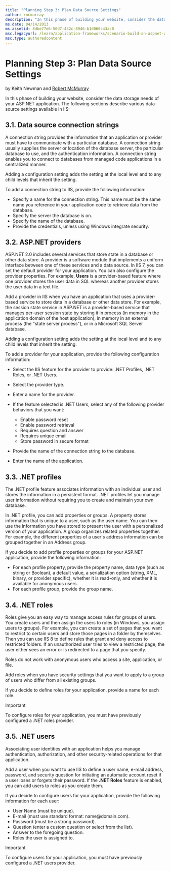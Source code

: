 ```yaml
---
title: "Planning Step 3: Plan Data Source Settings"
author: rmcmurray
description: "In this phase of building your website, consider the data storage needs of your ASP.NET application."
ms.date: 04/14/2013
ms.assetid: 8dbe77e6-50d7-432c-8946-b1d060c43ac8
msc.legacyurl: /learn/application-frameworks/scenario-build-an-aspnet-website-on-iis/planning-step-3-plan-data-source-settings
msc.type: authoredcontent
---
```

# Planning Step 3: Plan Data Source Settings

by Keith Newman and [Robert McMurray](https://github.com/rmcmurray)

In this phase of building your website, consider the data storage needs of your ASP.NET application. The following sections describe various data-source settings available in IIS:

<a id="31"></a>

## 3.1. Data source connection strings

A connection string provides the information that an application or provider must have to communicate with a particular database. A connection string usually supplies the server or location of the database server, the particular database to use, and the authentication information. A connection string enables you to connect to databases from managed code applications in a centralized manner.

Adding a configuration setting adds the setting at the local level and to any child levels that inherit the setting.

To add a connection string to IIS, provide the following information:

- Specify a name for the connection string. This name must be the same name you reference in your application code to retrieve data from the database.
- Specify the server the database is on.
- Specify the name of the database.
- Provide the credentials, unless using Windows integrate security.

<a id="32"></a>

## 3.2. ASP.NET providers

ASP.NET 2.0 includes several services that store state in a database or other data store. A provider is a software module that implements a uniform interface between one of these services and a data source. In IIS 7, you can set the default provider for your application. You can also configure the provider properties. For example, **Users** is a provider-based feature where one provider stores the user data in SQL whereas another provider stores the user data in a text file.

Add a provider in IIS when you have an application that uses a provider-based service to store data in a database or other data store. For example, the session state service in ASP.NET is a provider-based service that manages per-user session state by storing it in process (in memory in the application domain of the host application), in memory in an external process (the &quot;state server process&quot;), or in a Microsoft SQL Server database.

Adding a configuration setting adds the setting at the local level and to any child levels that inherit the setting.

To add a provider for your application, provide the following configuration information:

- Select the IIS feature for the provider to provide: .NET Profiles, .NET Roles, or .NET Users.
- Select the provider type.
- Enter a name for the provider.
- If the feature selected is .NET Users, select any of the following provider behaviors that you want:

  - Enable password reset
  - Enable password retrieval
  - Requires question and answer
  - Requires unique email
  - Store password in secure format
- Provide the name of the connection string to the database.
- Enter the name of the application.

<a id="33"></a>

## 3.3. .NET profiles

The .NET profile feature associates information with an individual user and stores the information in a persistent format. .NET profiles let you manage user information without requiring you to create and maintain your own database.

In .NET profile, you can add properties or groups. A property stores information that is unique to a user, such as the user name. You can then use the information you have stored to present the user with a personalized version of your application. A group organizes related properties together. For example, the different properties of a user's address information can be grouped together in an Address group.

If you decide to add profile properties or groups for your ASP.NET application, provide the following information:

- For each profile property, provide the property name, data type (such as string or Boolean), a default value, a serialization option (string, XML, binary, or provider specific), whether it is read-only, and whether it is available for anonymous users.
- For each profile group, provide the group name.

<a id="34"></a>

## 3.4. .NET roles

Roles give you an easy way to manage access rules for groups of users. You create users and then assign the users to roles (in Windows, you assign users to groups). For example, you can create a set of pages that you want to restrict to certain users and store those pages in a folder by themselves. Then you can use IIS 8 to define rules that grant and deny access to restricted folders. If an unauthorized user tries to view a restricted page, the user either sees an error or is redirected to a page that you specify.

Roles do not work with anonymous users who access a site, application, or file.

Add roles when you have security settings that you want to apply to a group of users who differ from all existing groups.

If you decide to define roles for your application, provide a name for each role.

> [!IMPORTANT]
> To configure roles for your application, you must have previously configured a .NET roles provider.

<a id="35"></a>

## 3.5. .NET users

Associating user identities with an application helps you manage authentication, authorization, and other security-related operations for that application.

Add a user when you want to use IIS to define a user name, e-mail address, password, and security question for initiating an automatic account reset if a user loses or forgets their password. If the **.NET Roles** feature is enabled, you can add users to roles as you create them.

If you decide to configure users for your application, provide the following information for each user:

- User Name (must be unique).
- E-mail (must use standard format: name\@domain.com).
- Password (must be a strong password).
- Question (enter a custom question or select from the list).
- Answer to the foregoing question.
- Roles the user is assigned to.

> [!IMPORTANT]
> To configure users for your application, you must have previously configured a .NET users provider.